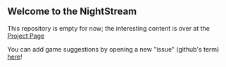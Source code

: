 ## Welcome to the NightStream

This repository is empty for now; the interesting content is over at the [Project Page](https://github.com/AerinNight/NightStream/projects)

You can add game suggestions by opening a new "issue" (github's term) [here](https://github.com/AerinNight/NightStream/issues/new/choose)!
